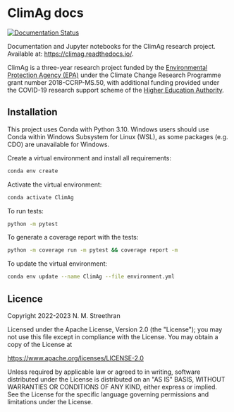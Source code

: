 # ClimAg docs

[![Documentation Status](https://readthedocs.org/projects/climag/badge/?version=latest)](https://climag.readthedocs.io/en/latest/?badge=latest)

Documentation and Jupyter notebooks for the ClimAg research project.
Available at: <https://climag.readthedocs.io/>.

ClimAg is a three-year research project funded by the [Environmental Protection Agency (EPA)](https://www.epa.ie/) under the Climate Change Research Programme grant number 2018-CCRP-MS.50, with additional funding provided under the COVID-19 research support scheme of the [Higher Education Authority](https://hea.ie/).

## Installation

This project uses Conda with Python 3.10.
Windows users should use Conda within Windows Subsystem for Linux (WSL), as some packages (e.g. CDO) are unavailable for Windows.

Create a virtual environment and install all requirements:

```sh
conda env create
```

Activate the virtual environment:

```sh
conda activate ClimAg
```

To run tests:

```sh
python -m pytest
```

To generate a coverage report with the tests:

```sh
python -m coverage run -m pytest && coverage report -m
```

To update the virtual environment:

```sh
conda env update --name ClimAg --file environment.yml
```

## Licence

Copyright 2022-2023 N. M. Streethran

Licensed under the Apache License, Version 2.0 (the "License");
you may not use this file except in compliance with the License.
You may obtain a copy of the License at

  <https://www.apache.org/licenses/LICENSE-2.0>

Unless required by applicable law or agreed to in writing, software
distributed under the License is distributed on an "AS IS" BASIS,
WITHOUT WARRANTIES OR CONDITIONS OF ANY KIND, either express or implied.
See the License for the specific language governing permissions and
limitations under the License.
